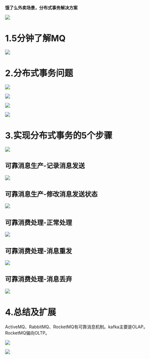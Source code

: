 **饿了么外卖场景，分布式事务解决方案**



![](目录.png)



# 1.5分钟了解MQ

![](了解RabbitMQ.png)



# 2.分布式事务问题

![](分布式事务几种解决方案.png)



![](美团点评系统架构.png)



![](多系统之间的分布式事务问题.png)



![](错误示例.png)



# 3.实现分布式事务的5个步骤

![](整体设计思路.png)



## 可靠消息生产-记录消息发送

![](可靠消息生产-记录消息发送.png)



## 可靠消息生产-修改消息发送状态

![](可靠消息生产-修改消息发送状态.png)



## 可靠消费处理-正常处理

![](可靠消费处理-正常处理.png)



## 可靠消费处理-消息重发

![](可靠消费处理-消息重发.png)



## 可靠消费处理-消息丢弃

![](可靠消费处理-消息丢弃.png)



# 4.总结及扩展

​	ActiveMQ、RabbitMQ、RocketMQ有可靠消息机制。kafka主要是OLAP。RocketMQ偏向OLTP。

![](优缺点.png)



![](扩展.png)

